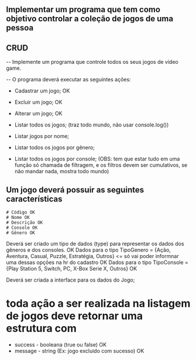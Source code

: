 ## Implementar um programa que tem como objetivo controlar a coleção de jogos de uma pessoa

## CRUD

-- Implemente um programa que controle todos os seus jogos de vídeo game.

-- O programa deverá executar as seguintes ações:

- Cadastrar um jogo; OK
- Excluir um jogo; OK
- Alterar um jogo; OK

- Listar todos os jogos; (traz todo mundo, não usar console.log())

- Listar jogos por nome;
- Listar todos os jogos por gênero;
- Listar todos os jogos por console;
(OBS: tem que estar tudo em uma função só chamada de filtragem, e os filtros devem ser cumulativos, se não mandar nada, mostra todo mundo)

## Um jogo deverá possuir as seguintes características

    # Código OK
    # Nome OK
    # Descrição OK
    # Console OK
    # Gênero OK

Deverá ser criado um tipo de dados (type) para representar os dados dos gêneros e dos consoles. OK
Dados para o tipo TipoGenero = {Ação, Aventura, Casual, Puzzle, Estratégia, Outros} <= só vai poder informnar uma dessas opções na hr do cadastro OK
Dados para o tipo TipoConsole = {Play Station 5, Switch, PC, X-Box Serie X, Outros} OK

Deverá ser criada a interface para os dados do Jogo;

# toda ação a ser realizada na listagem de jogos deve retornar uma estrutura com

- success - booleana (true ou false) OK
- message - string (Ex: jogo excluido com sucesso) OK
